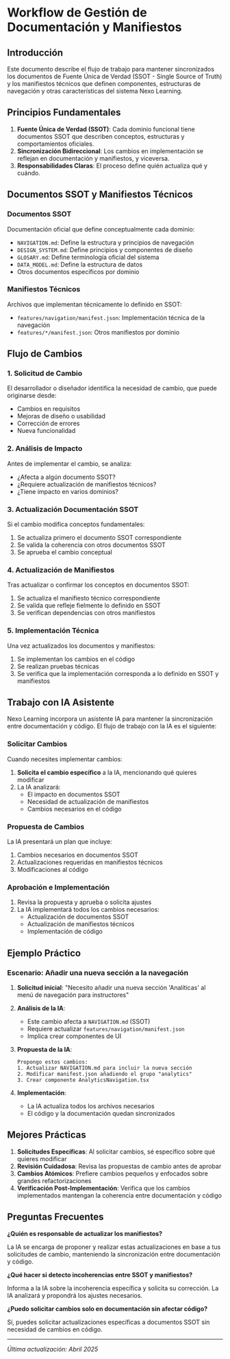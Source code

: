 
# Workflow de Gestión de Documentación y Manifiestos

## Introducción

Este documento describe el flujo de trabajo para mantener sincronizados los documentos de Fuente Única de Verdad (SSOT - Single Source of Truth) y los manifiestos técnicos que definen componentes, estructuras de navegación y otras características del sistema Nexo Learning.

## Principios Fundamentales

1. **Fuente Única de Verdad (SSOT)**: Cada dominio funcional tiene documentos SSOT que describen conceptos, estructuras y comportamientos oficiales.
2. **Sincronización Bidireccional**: Los cambios en implementación se reflejan en documentación y manifiestos, y viceversa.
3. **Responsabilidades Claras**: El proceso define quién actualiza qué y cuándo.

## Documentos SSOT y Manifiestos Técnicos

### Documentos SSOT
Documentación oficial que define conceptualmente cada dominio:

- `NAVIGATION.md`: Define la estructura y principios de navegación
- `DESIGN_SYSTEM.md`: Define principios y componentes de diseño
- `GLOSARY.md`: Define terminología oficial del sistema
- `DATA_MODEL.md`: Define la estructura de datos
- Otros documentos específicos por dominio

### Manifiestos Técnicos
Archivos que implementan técnicamente lo definido en SSOT:

- `features/navigation/manifest.json`: Implementación técnica de la navegación
- `features/*/manifest.json`: Otros manifiestos por dominio

## Flujo de Cambios

### 1. Solicitud de Cambio

El desarrollador o diseñador identifica la necesidad de cambio, que puede originarse desde:

- Cambios en requisitos
- Mejoras de diseño o usabilidad
- Corrección de errores
- Nueva funcionalidad

### 2. Análisis de Impacto

Antes de implementar el cambio, se analiza:

- ¿Afecta a algún documento SSOT?
- ¿Requiere actualización de manifiestos técnicos?
- ¿Tiene impacto en varios dominios?

### 3. Actualización Documentación SSOT

Si el cambio modifica conceptos fundamentales:

1. Se actualiza primero el documento SSOT correspondiente
2. Se valida la coherencia con otros documentos SSOT
3. Se aprueba el cambio conceptual

### 4. Actualización de Manifiestos

Tras actualizar o confirmar los conceptos en documentos SSOT:

1. Se actualiza el manifiesto técnico correspondiente
2. Se valida que refleje fielmente lo definido en SSOT
3. Se verifican dependencias con otros manifiestos

### 5. Implementación Técnica

Una vez actualizados los documentos y manifiestos:

1. Se implementan los cambios en el código
2. Se realizan pruebas técnicas
3. Se verifica que la implementación corresponda a lo definido en SSOT y manifiestos

## Trabajo con IA Asistente

Nexo Learning incorpora un asistente IA para mantener la sincronización entre documentación y código. El flujo de trabajo con la IA es el siguiente:

### Solicitar Cambios

Cuando necesites implementar cambios:

1. **Solicita el cambio específico** a la IA, mencionando qué quieres modificar
2. La IA analizará:
   - El impacto en documentos SSOT
   - Necesidad de actualización de manifiestos
   - Cambios necesarios en el código

### Propuesta de Cambios

La IA presentará un plan que incluye:

1. Cambios necesarios en documentos SSOT
2. Actualizaciones requeridas en manifiestos técnicos
3. Modificaciones al código

### Aprobación e Implementación

1. Revisa la propuesta y aprueba o solicita ajustes
2. La IA implementará todos los cambios necesarios:
   - Actualización de documentos SSOT
   - Actualización de manifiestos técnicos
   - Implementación de código

## Ejemplo Práctico

### Escenario: Añadir una nueva sección a la navegación

1. **Solicitud inicial**: "Necesito añadir una nueva sección 'Analíticas' al menú de navegación para instructores"

2. **Análisis de la IA**:
   - Este cambio afecta a `NAVIGATION.md` (SSOT)
   - Requiere actualizar `features/navigation/manifest.json`
   - Implica crear componentes de UI

3. **Propuesta de la IA**:
   ```
   Propongo estos cambios:
   1. Actualizar NAVIGATION.md para incluir la nueva sección
   2. Modificar manifest.json añadiendo el grupo "analytics"
   3. Crear componente AnalyticsNavigation.tsx
   ```

4. **Implementación**:
   - La IA actualiza todos los archivos necesarios
   - El código y la documentación quedan sincronizados

## Mejores Prácticas

1. **Solicitudes Específicas**: Al solicitar cambios, sé específico sobre qué quieres modificar
2. **Revisión Cuidadosa**: Revisa las propuestas de cambio antes de aprobar
3. **Cambios Atómicos**: Prefiere cambios pequeños y enfocados sobre grandes refactorizaciones
4. **Verificación Post-Implementación**: Verifica que los cambios implementados mantengan la coherencia entre documentación y código

## Preguntas Frecuentes

**¿Quién es responsable de actualizar los manifiestos?**

La IA se encarga de proponer y realizar estas actualizaciones en base a tus solicitudes de cambio, manteniendo la sincronización entre documentación y código.

**¿Qué hacer si detecto incoherencias entre SSOT y manifiestos?**

Informa a la IA sobre la incoherencia específica y solicita su corrección. La IA analizará y propondrá los ajustes necesarios.

**¿Puedo solicitar cambios solo en documentación sin afectar código?**

Sí, puedes solicitar actualizaciones específicas a documentos SSOT sin necesidad de cambios en código.

---

*Última actualización: Abril 2025*


